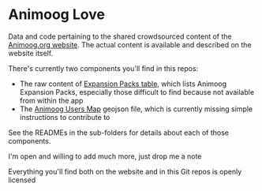 Animoog Love
============

Data and code pertaining to the shared crowdsourced content of the <a href="http://animoog.org">Animoog.org website</a>. The actual content is available and described on the website itself. 

There's currently two components you'll find in this repos:
* The raw content of <a href="http://animoog.org/database/expansion-packs/">Expansion Packs table</a>, which lists Animoog Expansion Packs, especially those difficult to find because not available from within the app
* The <a href="http://animoog.org/playing/map/">Animoog Users Map</a> geojson file, which is currently missing simple instructions to contribute to

See the READMEs in the sub-folders for details about each of those components.

I'm open and willing to add much more, just drop me a note

Everything you'll find both on the website and in this Git repos is openly licensed
